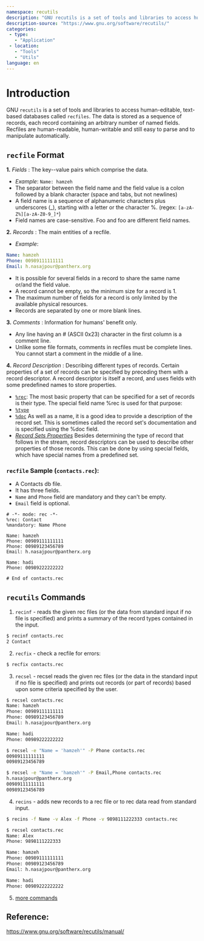 ```yaml
---
namespace: recutils
description: "GNU recutils is a set of tools and libraries to access human-editable, text-based databases called recfiles."
description-source: "https://www.gnu.org/software/recutils/"
categories:
 - type:
   - "Application"
 - location:
   - "Tools"
   - "Utils"
language: en
---
```


# Introduction
GNU `recutils` is a set of tools and libraries to access human-editable, text-based databases called `recfiles`. The data is stored as a sequence of records, each record containing an arbitrary number of named fields. Recfiles are human-readable, human-writable and still easy to parse and to manipulate automatically.

## `recfile` Format
**1.** _Fields_ : The key--value pairs which comprise the data.  
*  _Example_: `Name: hamzeh`   
*  The separator between the field name and the field value is a colon followed by a blank character (space and tabs, but not newlines)     
*  A field name is a sequence of alphanumeric characters plus underscores (_), starting with a letter or the character %. (regex: `[a-zA-Z%][a-zA-Z0-9_]*`)   
*  Field names are case-sensitive. Foo and foo are different field names.   

**2.** _Records_ : The main entities of a recfile.    
* _Example_:    
```yaml
Name: hamzeh
Phone: 00989111111111
Email: h.nasajpour@pantherx.org
```
*  It is possible for several fields in a record to share the same name or/and the field value.   
*  A record cannot be empty, so the minimum size for a record is 1.   
*  The maximum number of fields for a record is only limited by the available physical resources.    
*  Records are separated by one or more blank lines.   

**3.** _Comments_ : Information for humans' benefit only.
*  Any line having an # (ASCII 0x23) character in the first column is a comment line.   
*  Unlike some file formats, comments in recfiles must be complete lines. You cannot start a comment in the middle of a line.   

**4.** _Record Description_ : Describing different types of records.
Certain properties of a set of records can be specified by preceding them with a record descriptor. A record descriptor is itself a record, and uses fields with some predefined names to store properties.
*  [`%rec`](https://www.gnu.org/software/recutils/manual/recutils.html#Record-Sets): The most basic property that can be specified for a set of records is their type. The special field name %rec is used for that purpose:    
*  [`%type`](https://www.gnu.org/software/recutils/manual/recutils.html#Naming-Record-Types)     
*  [`%doc`](https://www.gnu.org/software/recutils/manual/recutils.html#Documenting-Records) As well as a name, it is a good idea to provide a description of the record set. This is sometimes called the record set's documentation and is specified using the %doc field.     
*  [_Record Sets Properties_](https://www.gnu.org/software/recutils/manual/recutils.html#Record-Sets-Properties) Besides determining the type of record that follows in the stream, record descriptors can be used to describe other properties of those records. This can be done by using special fields, which have special names from a predefined set.     

### `recfile` Sample (`contacts.rec`):
*  A Contacts db file.
*  It has three fields.
*  `Name` and `Phone` field are mandatory and they can't be empty.
*  `Email` field is optional.

```
# -*- mode: rec -*-
%rec: Contact
%mandatory: Name Phone

Name: hamzeh
Phone: 00989111111111
Phone: 00989123456789
Email: h.nasajpour@pantherx.org

Name: hadi
Phone: 00989222222222

# End of contacts.rec
```

## `recutils` Commands
1. `recinf` - reads the given rec files (or the data from standard input if no file is specified) and prints a summary of the record types contained in the input.
```bash
$ recinf contacts.rec
2 Contact
```

2. `recfix` - check a recfile for errors:
```bash
$ recfix contacts.rec
```

3. `recsel` - recsel reads the given rec files (or the data in the standard input if no file is specified) and prints out records (or part of records) based upon some criteria specified by the user.
```bash
$ recsel contacts.rec
Name: hamzeh
Phone: 00989111111111
Phone: 00989123456789
Email: h.nasajpour@pantherx.org

Name: hadi
Phone: 00989222222222

$ recsel -e "Name = 'hamzeh'" -P Phone contacts.rec
00989111111111
00989123456789

$ recsel -e "Name = 'hamzeh'" -P Email,Phone contacts.rec
h.nasajpour@pantherx.org
00989111111111
00989123456789
```

4. `recins` - adds new records to a rec file or to rec data read from standard input.
```bash
$ recins -f Name -v Alex -f Phone -v 9898111222333 contacts.rec

$ recsel contacts.rec
Name: Alex
Phone: 9898111222333 

Name: hamzeh
Phone: 00989111111111
Phone: 00989123456789
Email: h.nasajpour@pantherx.org

Name: hadi
Phone: 00989222222222
```

5. [more commands](https://www.gnu.org/software/recutils/manual/recutils.html#Invoking-the-Utilities)

## Reference:
https://www.gnu.org/software/recutils/manual/
